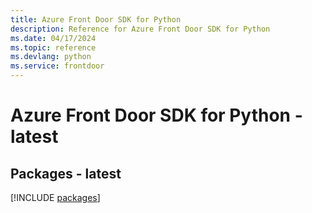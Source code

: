 ```yaml
---
title: Azure Front Door SDK for Python
description: Reference for Azure Front Door SDK for Python
ms.date: 04/17/2024
ms.topic: reference
ms.devlang: python
ms.service: frontdoor
---
```

# Azure Front Door SDK for Python - latest
## Packages - latest
[!INCLUDE [packages](front-door-index.md)]